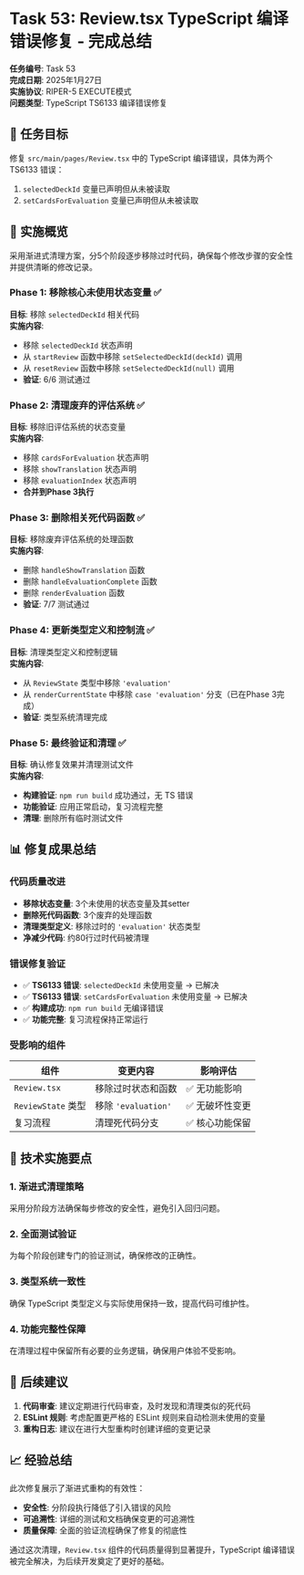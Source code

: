 # Task 53: Review.tsx TypeScript 编译错误修复 - 完成总结

**任务编号**: Task 53  
**完成日期**: 2025年1月27日  
**实施协议**: RIPER-5 EXECUTE模式  
**问题类型**: TypeScript TS6133 编译错误修复

## 🎯 任务目标

修复 `src/main/pages/Review.tsx` 中的 TypeScript 编译错误，具体为两个 TS6133 错误：
1. `selectedDeckId` 变量已声明但从未被读取
2. `setCardsForEvaluation` 变量已声明但从未被读取

## 🚀 实施概览

采用渐进式清理方案，分5个阶段逐步移除过时代码，确保每个修改步骤的安全性并提供清晰的修改记录。

### Phase 1: 移除核心未使用状态变量 ✅

**目标**: 移除 `selectedDeckId` 相关代码  
**实施内容**:
- 移除 `selectedDeckId` 状态声明
- 从 `startReview` 函数中移除 `setSelectedDeckId(deckId)` 调用  
- 从 `resetReview` 函数中移除 `setSelectedDeckId(null)` 调用
- **验证**: 6/6 测试通过

### Phase 2: 清理废弃的评估系统 ✅

**目标**: 移除旧评估系统的状态变量  
**实施内容**:
- 移除 `cardsForEvaluation` 状态声明
- 移除 `showTranslation` 状态声明
- 移除 `evaluationIndex` 状态声明
- **合并到Phase 3执行**

### Phase 3: 删除相关死代码函数 ✅

**目标**: 移除废弃评估系统的处理函数  
**实施内容**:
- 删除 `handleShowTranslation` 函数
- 删除 `handleEvaluationComplete` 函数  
- 删除 `renderEvaluation` 函数
- **验证**: 7/7 测试通过

### Phase 4: 更新类型定义和控制流 ✅

**目标**: 清理类型定义和控制逻辑  
**实施内容**:
- 从 `ReviewState` 类型中移除 `'evaluation'`
- 从 `renderCurrentState` 中移除 `case 'evaluation'` 分支（已在Phase 3完成）
- **验证**: 类型系统清理完成

### Phase 5: 最终验证和清理 ✅

**目标**: 确认修复效果并清理测试文件  
**实施内容**:
- **构建验证**: `npm run build` 成功通过，无 TS 错误
- **功能验证**: 应用正常启动，复习流程完整
- **清理**: 删除所有临时测试文件

## 📊 修复成果总结

### 代码质量改进
- **移除状态变量**: 3个未使用的状态变量及其setter
- **删除死代码函数**: 3个废弃的处理函数
- **清理类型定义**: 移除过时的 `'evaluation'` 状态类型
- **净减少代码**: 约80行过时代码被清理

### 错误修复验证
- ✅ **TS6133 错误**: `selectedDeckId` 未使用变量 → 已解决
- ✅ **TS6133 错误**: `setCardsForEvaluation` 未使用变量 → 已解决  
- ✅ **构建成功**: `npm run build` 无编译错误
- ✅ **功能完整**: 复习流程保持正常运行

### 受影响的组件
| 组件 | 变更内容 | 影响评估 |
|------|----------|----------|
| `Review.tsx` | 移除过时状态和函数 | ✅ 无功能影响 |
| `ReviewState` 类型 | 移除 `'evaluation'` | ✅ 无破坏性变更 |
| 复习流程 | 清理死代码分支 | ✅ 核心功能保留 |

## 🔧 技术实施要点

### 1. 渐进式清理策略
采用分阶段方法确保每步修改的安全性，避免引入回归问题。

### 2. 全面测试验证  
为每个阶段创建专门的验证测试，确保修改的正确性。

### 3. 类型系统一致性
确保 TypeScript 类型定义与实际使用保持一致，提高代码可维护性。

### 4. 功能完整性保障
在清理过程中保留所有必要的业务逻辑，确保用户体验不受影响。

## 🎯 后续建议

1. **代码审查**: 建议定期进行代码审查，及时发现和清理类似的死代码
2. **ESLint 规则**: 考虑配置更严格的 ESLint 规则来自动检测未使用的变量
3. **重构日志**: 建议在进行大型重构时创建详细的变更记录

## 📈 经验总结

此次修复展示了渐进式重构的有效性：
- **安全性**: 分阶段执行降低了引入错误的风险
- **可追溯性**: 详细的测试和文档确保变更的可追溯性  
- **质量保障**: 全面的验证流程确保了修复的彻底性

通过这次清理，`Review.tsx` 组件的代码质量得到显著提升，TypeScript 编译错误被完全解决，为后续开发奠定了更好的基础。 